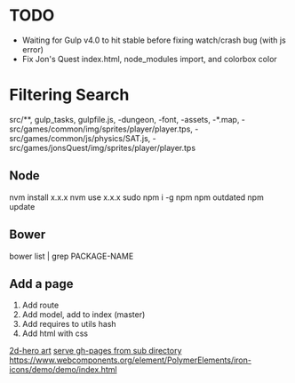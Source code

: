 TODO
====
* Waiting for Gulp v4.0 to hit stable before fixing watch/crash bug (with js error)
* Fix Jon's Quest index.html, node_modules import, and colorbox color

Filtering Search
================
src/**, gulp_tasks, gulpfile.js, -dungeon, -font, -assets, -*.map, -src/games/common/img/sprites/player/player.tps, -src/games/common/js/physics/SAT.js, -src/games/jonsQuest/img/sprites/player/player.tps

Node
----
nvm install x.x.x
nvm use x.x.x
sudo npm i -g npm
npm outdated
npm update

Bower
-----
bower list | grep PACKAGE-NAME


Add a page
----------
1. Add route
2. Add model, add to index (master)
3. Add requires to utils hash
4. Add html with css


[2d-hero art](http://opengameart.org/content/2d-hero)
[serve gh-pages from sub directory](https://gist.github.com/cobyism/4730490)
https://www.webcomponents.org/element/PolymerElements/iron-icons/demo/demo/index.html